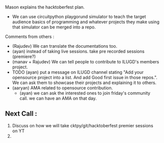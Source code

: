 Mason explains the hacktoberfest plan.
  - We can use circuitpython playgorund simulator to teach the target audience basics of
  programming and whatever projects they make using that simulator can be merged into a
  repo.

Comments from others : 
  - (Rajudev) We can translate the documentations too.
  - (ayan) instead of taking live sessions. take pre recorded sessions (premiere?)
  - (manav + Rajudev) We can tell people to contribute to ILUGD's members project.
  - TODO (ayan) put a message on ILUGD channel stating "Add your opensource project into
    a list. And add Good first issue in those repos.". We can ask them to showcase
    their projects and explaining it to others.
  - (aaryan) AMA related to opensource contribution.
    - (ayan) we can ask the interested ones to join friday's community call. we can
      have an AMA on that day.


## Next Call :
  1. Discuss on how we will take cktpy/git/hacktoberfest premier sessions on YT
  2. 
